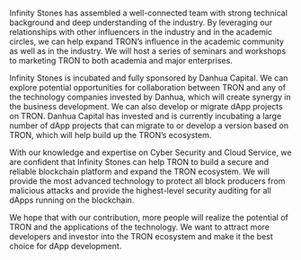 Infinity Stones has assembled a well-connected team with strong technical background and deep understanding of the industry. By leveraging our relationships with other influencers in the industry and in the academic circles, we can help expand TRON’s influence in the academic community as well as in the industry. We will host a series of seminars and workshops to marketing TRON to both academia and major enterprises.

Infinity Stones is incubated and fully sponsored by Danhua Capital. We can explore potential opportunities for collaboration between TRON and any of the technology companies invested by Danhua, which will create synergy in the business development. We can also develop or migrate dApp projects on TRON. Danhua Capital has invested and is currently incubating a large number of dApp projects that can migrate to or develop a version based on TRON, which will help build up the TRON’s ecosystem.

With our knowledge and expertise on Cyber Security and Cloud Service, we are confident that Infinity Stones can help TRON to build a secure and reliable blockchain platform and expand the TRON ecosystem. We will provide the most advanced technology to protect all block producers from malicious attacks and provide the highest-level security auditing for all dApps running on the blockchain.

We hope that with our contribution, more people will realize the potential of TRON and the applications of the technology. We want to attract more developers and investor into the TRON ecosystem and make it the best choice for dApp development.

